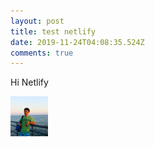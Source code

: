 ```yaml
---
layout: post
title: test netlify
date: 2019-11-24T04:08:35.524Z
comments: true
---
```

Hi Netlify



![](/images/uploads/avatar-small.png)
